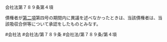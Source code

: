 会社法第７８９条第４項

債権者が[第二項](会社法＿＿＿＿第７８９条第２項)第四号の期間内に異議を述べなかったときは、当該債権者は、当該吸収合併等について承認をしたものとみなす。

#会社法
#会社法/第７８９条
#会社法/第７８９条/第４項
